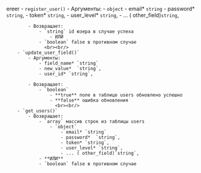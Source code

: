 
ereer - `register_user()`
            - Аргументы:
                - `object`
                    - email* `string`
                    - password*  `string`,
                    - token* `string`,
                    - user_level* `string`,
                    - ... ( other_field)`string`,

            - Возвращает:
                - `string` id юзера в случае успеха
                    - ИЛИ
                - `boolean` false в противном случае
                  <br><br/>
        - `update_user_field()`
            - Аргументы:
                - field_name* `string`
                - new_value*  `string`,
                - user_id* `string`,

            - Возвращает:
                - `boolean`
                    - **true** поле в таблице users обновлено успешно
                    - **false** ошибка обновления
                      <br><br/>
        - `get_users()`
            - Возвращает:
                - `array` массив строк из таблицы users
                    - `object`
                        - email* `string`
                        - password*  `string`,
                        - token* `string`,
                        - user_level* `string`,
                        - ... ( other_field)`string`,
                - **ИЛИ**
                - `boolean` false в противном случае
